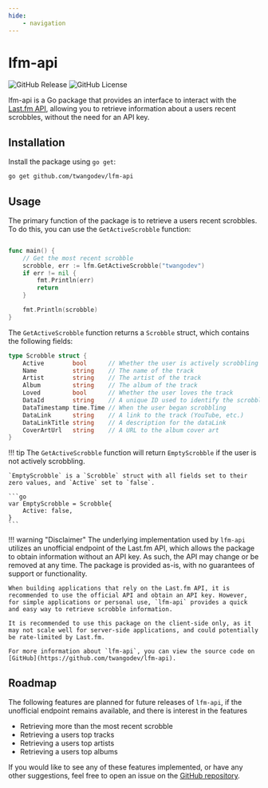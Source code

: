 ```yaml
---
hide:
    - navigation
---
```


# lfm-api
![GitHub Release](https://img.shields.io/github/v/release/twangodev/lfm-api)
![GitHub License](https://img.shields.io/github/license/twangodev/lfm-api)


lfm-api is a Go package that provides an interface to interact with the [Last.fm API](https://www.last.fm/api), allowing you to retrieve information about a users recent scrobbles, without the need for an API key.

## Installation

Install the package using `go get`:

```bash
go get github.com/twangodev/lfm-api
```

## Usage

The primary function of the package is to retrieve a users recent scrobbles. To do this, you can use the `GetActiveScrobble` function:

```go

func main() {
    // Get the most recent scrobble
    scrobble, err := lfm.GetActiveScrobble("twangodev")
    if err != nil {
        fmt.Println(err)
        return
    }

    fmt.Println(scrobble)
}
```

The `GetActiveScrobble` function returns a `Scrobble` struct, which contains the following fields:

```go
type Scrobble struct {
	Active        bool      // Whether the user is actively scrobbling
	Name          string    // The name of the track
	Artist        string    // The artist of the track
	Album         string    // The album of the track
	Loved         bool      // Whether the user loves the track
	DataId        string    // A unique ID used to identify the scrobble, generated by Last.FM
	DataTimestamp time.Time // When the user began scrobbling
	DataLink      string    // A link to the track (YouTube, etc.)
	DataLinkTitle string    // A description for the dataLink
	CoverArtUrl   string    // A URL to the album cover art
}
```

!!! tip
    The `GetActiveScrobble` function will return `EmptyScrobble` if the user is not actively scrobbling.

    `EmptyScrobble` is a `Scrobble` struct with all fields set to their zero values, and `Active` set to `false`.

    ```go
    var EmptyScrobble = Scrobble{
        Active: false,
    }
    ```

!!! warning "Disclaimer"
    The underlying implementation used by `lfm-api` utilizes an unofficial endpoint of the Last.fm API, which allows the package to obtain information without an API key. As such, the API may change or be removed at any time. The package is provided as-is, with no guarantees of support or functionality.

    When building applications that rely on the Last.fm API, it is recommended to use the official API and obtain an API key. However, for simple applications or personal use, `lfm-api` provides a quick and easy way to retrieve scrobble information.

    It is recommended to use this package on the client-side only, as it may not scale well for server-side applications, and could potentially be rate-limited by Last.fm.

    For more information about `lfm-api`, you can view the source code on [GitHub](https://github.com/twangodev/lfm-api).

## Roadmap

The following features are planned for future releases of `lfm-api`, if the unofficial endpoint remains available, and there is interest in the features

- Retrieving more than the most recent scrobble
- Retrieving a users top tracks
- Retrieving a users top artists
- Retrieving a users top albums

If you would like to see any of these features implemented, or have any other suggestions, feel free to open an issue on the [GitHub repository](https://github.com/twangodev/lfm-api).